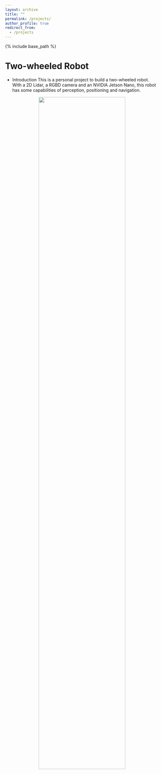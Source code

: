 ```yaml
---
layout: archive
title: ""
permalink: /projects/
author_profile: true
redirect_from:
  - /projects
---
```


{% include base_path %}

Two-wheeled Robot
======

* Introduction
  This is a personal project to build a two-wheeled robot. With a 2D Lidar, a RGBD camera and an NVIDIA Jetson Nano, this robot has some capabilities of perception, positioning and navigation. 

<center>
<img src="/images/two_wheeled_robot.jpg" width="75%" height="75%">
